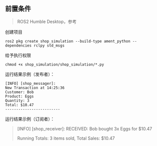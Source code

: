 ## 前置条件

> ROS2 Humble Desktop，参考 



创建项目

```shell
ros2 pkg create shop_simulation --build-type ament_python --dependencies rclpy std_msgs
```

给予执行权限

```shell
chmod +x shop_simulation/shop_simulation/*.py
```

运行结果示例（发布者）：

```
[INFO] [shop_messager]: 
New Transaction at 14:25:36
Customer: Bob
Product: Eggs
Quantity: 3
Total: $10.47
-------------------------
```

运行结果示例（订阅者）：

> [INFO] [shop_receiver]: RECEIVED: Bob bought 3x Eggs for $10.47
>
> Running Totals: 3 items sold, Total Sales: $10.47





